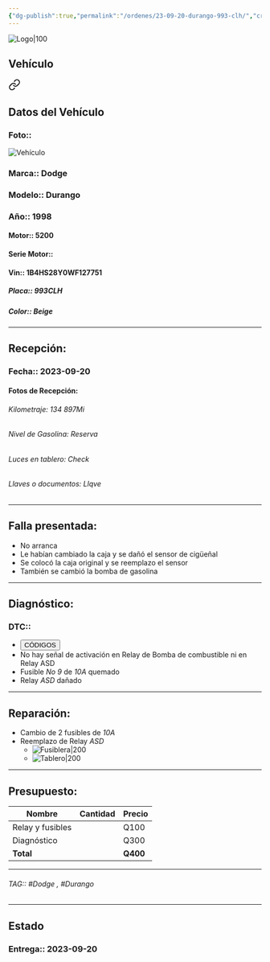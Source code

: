 ```yaml
---
{"dg-publish":true,"permalink":"/ordenes/23-09-20-durango-993-clh/","created":"","updated":""}
---
```


![Logo|100](http://drive.google.com/uc?export=view&id=137fl3TIZ0-PU8b-Pt0bsjclwHub_u78G)

## Vehículo

<div class="transclusion internal-embed is-loaded"><a class="markdown-embed-link" href="/vehiculos/dodge/durango-993-clh/#datos-del-vehiculo" aria-label="Open link"><svg xmlns="http://www.w3.org/2000/svg" width="24" height="24" viewBox="0 0 24 24" fill="none" stroke="currentColor" stroke-width="2" stroke-linecap="round" stroke-linejoin="round" class="svg-icon lucide-link"><path d="M10 13a5 5 0 0 0 7.54.54l3-3a5 5 0 0 0-7.07-7.07l-1.72 1.71"></path><path d="M14 11a5 5 0 0 0-7.54-.54l-3 3a5 5 0 0 0 7.07 7.07l1.71-1.71"></path></svg></a><div class="markdown-embed">



## Datos del Vehículo 
### Foto:: 
![Vehículo](http://drive.google.com/uc?export=view&id=1ahp_OeihzEygLSjYQAjvMEcNuJBNEH4V)

### Marca:: Dodge
### Modelo:: Durango 
### Año:: 1998
#### Motor:: 5200
#### Serie Motor:: 
#### Vin:: 1B4HS28Y0WF127751
##### Placa:: 993CLH
##### Color:: Beige
---


</div></div>


## Recepción:
### Fecha:: 2023-09-20
#### Fotos de Recepción:

###### Kilometraje: 134 897Mi
###### Nivel de Gasolina: Reserva
###### Luces en tablero: Check
###### Llaves o documentos: Llqve

---

## Falla presentada:
- No arranca 
- Le habían cambiado la caja y se dañó el sensor de cigüeñal 
- Se colocó la caja original y se reemplazo el sensor 
- También se cambió la bomba de gasolina 


---

## Diagnóstico:
### DTC:: 

- <a href="http://aitus.golo365.com/Home/Report/reportDetail/diagnose_record_id/bf7005ccgeAE8cAEnRKwDh2YIF/report_type/D/l/es/timezone/-6"><button class="btn success">CÓDIGOS</button></a>
- No hay señal de activación en Relay de Bomba de combustible ni en Relay ASD
- Fusible *No 9* de *10A* quemado
- Relay *ASD* dañado

---
## Reparación:
- Cambio de 2 fusibles de *10A*
- Reemplazo de Relay *ASD*
	- ![Fusiblera|200](http://drive.google.com/uc?export=view&id=1agVi_ezCH0aF49mgBkkxf0BeQIUE1H3y)
	- ![Tablero|200](http://drive.google.com/uc?export=view&id=1agHuHCR436pLvU8ZkEeT580CRiXm6R6s)

---

## Presupuesto:

| Nombre           | Cantidad | Precio |
| ---------------- | -------- | ------ |
| Relay y fusibles |          | Q100   |
| Diagnóstico      |          | Q300   |
| **Total**                 |          |    **Q400**    |

---

###### TAG:: #Dodge , #Durango

---

## Estado

### Entrega:: 2023-09-20